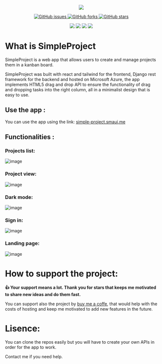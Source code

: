 <p align="center">
  <img  src="https://user-images.githubusercontent.com/46266986/187108336-bad98024-25a4-4eb8-b582-939268609b1a.png">
</p>

<p align="center">
   <a href="https://github.com/MahmoudFettal/simple-project/issues">
      <img alt="GitHub issues" src="https://img.shields.io/github/issues/MahmoudFettal/simple-project?style=flat&label=Issues"/>
   </a> 
   <a href="https://github.com/MahmoudFettal/simple-projecth/network/members">
      <img alt="GitHub forks" src="https://img.shields.io/github/forks/MahmoudFettal/simple-project"/>
   </a> 
   <a href="https://github.com/MahmoudFettal/simple-project/stargazers">
      <img alt="GitHub stars" src="https://img.shields.io/github/stars/MahmoudFettal/simple-project"/>
   </a>
<p>

<p align="center">
    <img src="https://img.shields.io/badge/react-%2320232a.svg?style=flat&logo=react&logoColor=%2361DAFB"/>
    <img src="https://img.shields.io/badge/tailwindcss-%2338B2AC.svg?style=flat&logo=tailwind-css&logoColor=white"/>
    <img src="https://img.shields.io/badge/DJANGO-REST-ff1709?style=flat&logo=django&logoColor=white&color=ff1709&labelColor=gray"/>
    <img src="https://img.shields.io/badge/azure-%230072C6.svg?style=flat&logo=microsoftazure&logoColor=white"/>
</p>

# What is SimpleProject
SimpleProject is a web app that allows users to create and manage  projects them in a kanban board.

SimpleProject was built with react and tailwind for the frontend, Django rest framework for the backend and hosted on Microsoft Azure, the app implements HTML5 drag and drop API to ensure the functionality of drag and dropping tasks into the right column, all in a minimalist design that is easy to use.

## Use the app :
You can use the app using the link: [simple-project.smauj.me](https://simple-project.smauj.me/)

## Functionalities :
### Projects list:
![image](https://user-images.githubusercontent.com/46266986/187219476-79af8483-2820-4861-92a9-58a76a3f98b3.png)
### Project view:
![image](https://user-images.githubusercontent.com/46266986/187219570-8d6ae78a-02bc-4ced-9156-da6e135a858e.png)
### Dark mode:
![image](https://user-images.githubusercontent.com/46266986/187219896-ae4b8f02-98f6-453a-ac40-4b523800e803.png)
### Sign in:
![image](https://user-images.githubusercontent.com/46266986/187220094-d15be4b8-a811-4a32-bc3a-8099dec47ed1.png)
### Landing page:
![image](https://user-images.githubusercontent.com/46266986/187220176-0ae0704c-e6e3-4685-ad65-11c34aec12c3.png)

# How to support the project:
**:thumbsup: Your support means a lot. Thank you for stars that keeps me motivated to share new ideas and do them fast.**

You can support also the project by [buy me a coffe](https://www.buymeacoffee.com/mahmoudfettal), that would help with the costs of hosting and keep me motivated to add new features in the future. 

# Lisence:
You can clone the repos easily but you will have to create your own APIs in order for the app to work.

Contact me if you need help. 
